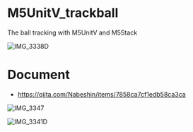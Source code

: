 # M5UnitV_trackball
The ball tracking with M5UnitV and M5Stack


![IMG_3338D](https://user-images.githubusercontent.com/52347942/110546261-9968c580-8171-11eb-842a-96ec40068997.jpeg)


# Document
* https://qiita.com/Nabeshin/items/7858ca7cf1edb58ca3ca

![IMG_3347](https://user-images.githubusercontent.com/52347942/110546441-d0d77200-8171-11eb-8784-310ac4f51ccd.jpeg)

![IMG_3341D](https://user-images.githubusercontent.com/52347942/110546549-f6fd1200-8171-11eb-9b7a-9192f0854610.jpeg)
